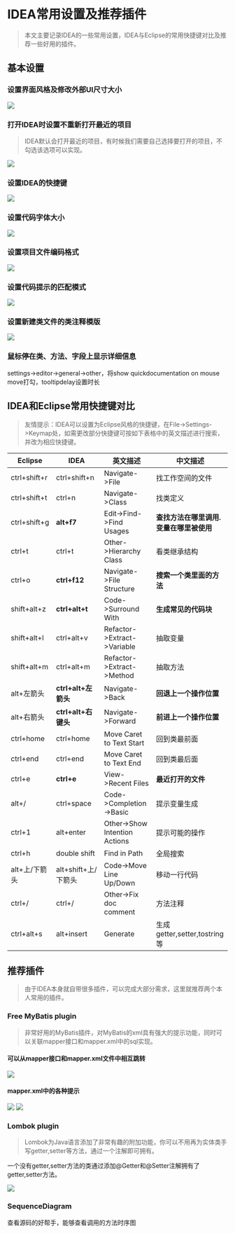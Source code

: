 # IDEA常用设置及推荐插件

>本文主要记录IDEA的一些常用设置，IDEA与Eclipse的常用快捷键对比及推荐一些好用的插件。

## 基本设置

### 设置界面风格及修改外部UI尺寸大小

![](../images/idea_screen_1.png)

### 打开IDEA时设置不重新打开最近的项目
> IDEA默认会打开最近的项目，有时候我们需要自己选择要打开的项目，不勾选该选项可以实现。

![](../images/idea_screen_2.png)

### 设置IDEA的快捷键

![](../images/idea_screen_3.png)

### 设置代码字体大小

![](../images/idea_screen_4.png)

### 设置项目文件编码格式

![](../images/idea_screen_5.png)

### 设置代码提示的匹配模式

![](../images/idea_screen_6.png)

### 设置新建类文件的类注释模版

![](../images/idea_screen_7.png)

### 鼠标停在类、方法、字段上显示详细信息

settings->editor->general->other，将show quickdocumentation on mouse move打勾，tooltipdelay设置时长

## IDEA和Eclipse常用快捷键对比

> 友情提示：IDEA可以设置为Eclipse风格的快捷键，在File->Settings->Keymap处，如需更改部分快捷键可按如下表格中的英文描述进行搜索，并改为相应快捷键。

| Eclipse       | IDEA                | 英文描述                      | 中文描述                                |
| ------------- | ------------------- | ----------------------------- | --------------------------------------- |
| ctrl+shift+r  | ctrl+shift+n        | Navigate->File                | 找工作空间的文件                        |
| ctrl+shift+t  | ctrl+n              | Navigate->Class               | 找类定义                                |
| ctrl+shift+g  | **alt+f7**          | Edit->Find->Find Usages       | **查找方法在哪里调用.变量在哪里被使用** |
| ctrl+t        | ctrl+t              | Other->Hierarchy Class        | 看类继承结构                            |
| ctrl+o        | **ctrl+f12**        | Navigate->File Structure      | **搜索一个类里面的方法**                |
| shift+alt+z   | **ctrl+alt+t**      | Code->Surround With           | **生成常见的代码块**                    |
| shift+alt+l   | ctrl+alt+v          | Refactor->Extract->Variable   | 抽取变量                                |
| shift+alt+m   | ctrl+alt+m          | Refactor->Extract->Method     | 抽取方法                                |
| alt+左箭头    | **ctrl+alt+左箭头** | Navigate->Back                | **回退上一个操作位置**                  |
| alt+右箭头    | **ctrl+alt+右键头** | Navigate->Forward             | **前进上一个操作位置**                  |
| ctrl+home     | ctrl+home           | Move Caret to Text Start      | 回到类最前面                            |
| ctrl+end      | ctrl+end            | Move Caret to Text End        | 回到类最后面                            |
| ctrl+e        | **ctrl+e**          | View->Recent Files            | **最近打开的文件**                      |
| alt+/         | ctrl+space          | Code->Completion->Basic       | 提示变量生成                            |
| ctrl+1        | alt+enter           | Other->Show Intention Actions | 提示可能的操作                          |
| ctrl+h        | double shift        | Find in Path                  | 全局搜索                                |
| alt+上/下箭头 | alt+shift+上/下箭头 | Code->Move Line Up/Down       | 移动一行代码                            |
| ctrl+/        | ctrl+/              | Other->Fix doc comment        | 方法注释                                |
| ctrl+alt+s    | alt+insert          | Generate                      | 生成getter,setter,tostring等            |

## 推荐插件
> 由于IDEA本身就自带很多插件，可以完成大部分需求，这里就推荐两个本人常用的插件。

### Free MyBatis plugin

> 非常好用的MyBatis插件，对MyBatis的xml具有强大的提示功能，同时可以关联mapper接口和mapper.xml中的sql实现。

#### 可以从mapper接口和mapper.xml文件中相互跳转

![](../images/idea_screen_8.png)

#### mapper.xml中的各种提示

![](../images/idea_screen_9.png)
![](../images/idea_screen_10.png)

### Lombok plugin

> Lombok为Java语言添加了非常有趣的附加功能，你可以不用再为实体类手写getter,setter等方法，通过一个注解即可拥有。

一个没有getter,setter方法的类通过添加@Getter和@Setter注解拥有了getter,setter方法。

![](../images/idea_screen_11.png)

### SequenceDiagram

查看源码的好帮手，能够查看调用的方法时序图

